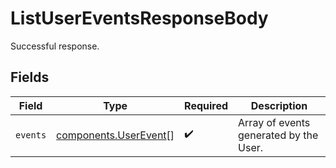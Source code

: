 # ListUserEventsResponseBody

Successful response.


## Fields

| Field                                                          | Type                                                           | Required                                                       | Description                                                    |
| -------------------------------------------------------------- | -------------------------------------------------------------- | -------------------------------------------------------------- | -------------------------------------------------------------- |
| `events`                                                       | [components.UserEvent](../../models/components/userevent.md)[] | :heavy_check_mark:                                             | Array of events generated by the User.                         |
